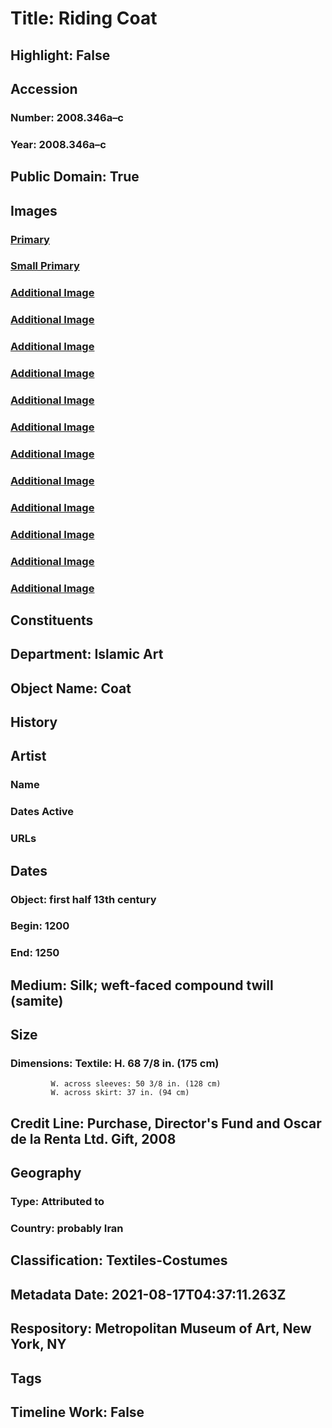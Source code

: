 # Title: Riding Coat
## Highlight: False
## Accession
### Number: 2008.346a–c
### Year: 2008.346a–c
## Public Domain: True
## Images
### [Primary](https://images.metmuseum.org/CRDImages/is/original/DP330203.jpg)
### [Small Primary](https://images.metmuseum.org/CRDImages/is/web-large/DP330203.jpg)
### [Additional Image](https://images.metmuseum.org/CRDImages/is/original/wb-tr.172abc.2008.JPG)
### [Additional Image](https://images.metmuseum.org/CRDImages/is/original/wb-tr.172abcb.JPG)
### [Additional Image](https://images.metmuseum.org/CRDImages/is/original/TR.172.a-c.2008.JPG)
### [Additional Image](https://images.metmuseum.org/CRDImages/is/original/TR.172.a.2008.JPG)
### [Additional Image](https://images.metmuseum.org/CRDImages/is/original/TR.172.a.2008_details.JPG)
### [Additional Image](https://images.metmuseum.org/CRDImages/is/original/DP330204.jpg)
### [Additional Image](https://images.metmuseum.org/CRDImages/is/original/DP330205.jpg)
### [Additional Image](https://images.metmuseum.org/CRDImages/is/original/DP330206.jpg)
### [Additional Image](https://images.metmuseum.org/CRDImages/is/original/DP330212.jpg)
### [Additional Image](https://images.metmuseum.org/CRDImages/is/original/DP330213.jpg)
### [Additional Image](https://images.metmuseum.org/CRDImages/is/original/DP330211.jpg)
### [Additional Image](https://images.metmuseum.org/CRDImages/is/original/DP330210.jpg)
## Constituents
## Department: Islamic Art
## Object Name: Coat
## History
## Artist
### Name
### Dates Active
### URLs
## Dates
### Object: first half 13th century
### Begin: 1200
### End: 1250
## Medium: Silk; weft-faced compound twill (samite)
## Size
### Dimensions: Textile: H. 68 7/8 in. (175 cm)
             W. across sleeves: 50 3/8 in. (128 cm)
             W. across skirt: 37 in. (94 cm)
## Credit Line: Purchase, Director's Fund and Oscar de la Renta Ltd. Gift, 2008
## Geography
### Type: Attributed to
### Country: probably Iran
## Classification: Textiles-Costumes
## Metadata Date: 2021-08-17T04:37:11.263Z
## Respository: Metropolitan Museum of Art, New York, NY
## Tags
## Timeline Work: False